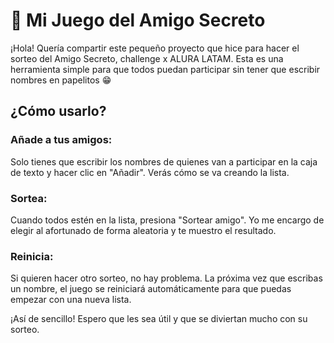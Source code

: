 # 🎁 Mi Juego del Amigo Secreto

¡Hola! Quería compartir este pequeño proyecto que hice para hacer el sorteo del Amigo Secreto, challenge x ALURA LATAM. Esta es una herramienta simple para que todos puedan participar sin tener que escribir nombres en papelitos 😁

## ¿Cómo usarlo?

### Añade a tus amigos: 
Solo tienes que escribir los nombres de quienes van a participar en la caja de texto y hacer clic en "Añadir". Verás cómo se va creando la lista.

### Sortea: 
Cuando todos estén en la lista, presiona "Sortear amigo". Yo me encargo de elegir al afortunado de forma aleatoria y te muestro el resultado.

### Reinicia: 
Si quieren hacer otro sorteo, no hay problema. La próxima vez que escribas un nombre, el juego se reiniciará automáticamente para que puedas empezar con una nueva lista.

¡Así de sencillo! Espero que les sea útil y que se diviertan mucho con su sorteo.
